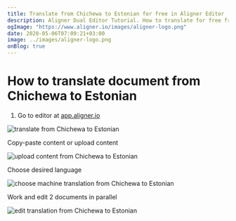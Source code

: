 ```yaml
---
title: Translate from Chichewa to Estonian for free in Aligner Editor
description: Aligner Dual Editor Tutorial. How to translate for free from Chichewa to Estonian. Aligner is multilingual document management platform. 
ogImage: "https://www.aligner.io/images/aligner-logo.png"
date: 2020-05-06T07:09:21+03:00
image: ../images/aligner-logo.png
onBlog: true
---
```


# How to translate document from Chichewa to Estonian

1. Go to editor at [app.aligner.io](https://app.aligner.io "Aligner App web page")

![translate from Chichewa to Estonian](../aligner-blank-editor.png "translate from Chichewa to Estonian")

Copy-paste content or upload content

![upload content from Chichewa to Estonian](../aligner-uploaded-document.png "upload content from Chichewa to Estonian")

Choose desired language

![choose machine translation from Chichewa to Estonian](../aligner-language-dropdown.png "choose machine translation from Chichewa to Estonian")

Work and edit 2 documents in parallel

![edit translation from Chichewa to Estonian](../aligner-double-sitded-editor.png "edit translation from Chichewa to Estonian")

